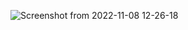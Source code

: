 
![Screenshot from 2022-11-08 12-26-18](https://user-images.githubusercontent.com/117254931/200523508-e62e2ba2-6249-490b-8567-93065700cf86.png)

